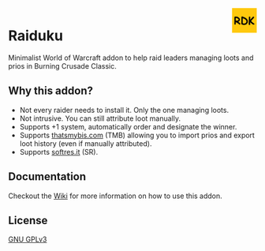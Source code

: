 <img src="https://github.com/ryp-erl/assets/blob/main/Raiduku/rdk_logo.jpg?raw=true" width=50 align="right" />

# Raiduku

Minimalist World of Warcraft addon to help raid leaders managing loots and prios in Burning Crusade Classic.

## Why this addon?

- Not every raider needs to install it. Only the one managing loots.
- Not intrusive. You can still attribute loot manually.
- Supports +1 system, automatically order and designate the winner.
- Supports [thatsmybis.com](https://thatsmybis.com) (TMB) allowing you to import prios and export loot history (even if manually attributed).
- Supports [softres.it](https://softres.it) (SR).

## Documentation

Checkout the [Wiki](https://github.com/En-Roue-Libre/Raiduku/wiki) for more information on how to use this addon.

## License

[GNU GPLv3](LICENSE)